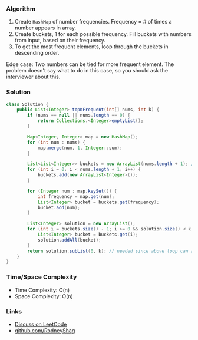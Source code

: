 ### Algorithm

1. Create `HashMap` of number frequencies. Frequency = # of times a number appears in array.
1. Create buckets, 1 for each possible frequency. Fill buckets with numbers from input, based on their frequency.
1. To get the most frequent elements, loop through the buckets in descending order.

Edge case: Two numbers can be tied for more frequent element. The problem doesn't say what to do in this case, so you should ask the interviewer about this.

### Solution

```java
class Solution {
    public List<Integer> topKFrequent(int[] nums, int k) {
        if (nums == null || nums.length == 0) {
            return Collections.<Integer>emptyList();
        }

        Map<Integer, Integer> map = new HashMap();
        for (int num : nums) {
            map.merge(num, 1, Integer::sum);
        }

        List<List<Integer>> buckets = new ArrayList(nums.length + 1); // wont use 0th bucket
        for (int i = 0; i < nums.length + 1; i++) {
            buckets.add(new ArrayList<Integer>());
        }

        for (Integer num : map.keySet()) {
            int frequency = map.get(num);
            List<Integer> bucket = buckets.get(frequency);
            bucket.add(num);
        }

        List<Integer> solution = new ArrayList();
        for (int i = buckets.size() - 1; i >= 0 && solution.size() < k; i--) {
            List<Integer> bucket = buckets.get(i);
            solution.addAll(bucket);
        }
        return solution.subList(0, k); // needed since above loop can add more than k elements into list
    }
}
```

### Time/Space Complexity

-  Time Complexity: O(n)
- Space Complexity: O(n)

### Links

- [Discuss on LeetCode](https://leetcode.com/problems/top-k-frequent-elements/discuss/304390)
- [github.com/RodneyShag](https://github.com/RodneyShag)
